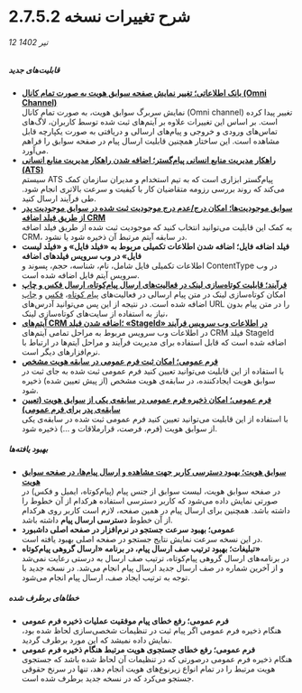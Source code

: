 #  شرح تغییرات نسخه 2.7.5.2
###### 12 تیر 1402
##### قابلیت‌های جدید
- [**بانک اطلاعاتی؛ تغییر نمایش صفحه سوابق هویت به صورت تمام کانال (Omni Channel)**](https://github.com/1stco/PayamGostarDocs/blob/master/Help/Integrated-bank/Database/Records/Records_2.7.5.md)<br>
  نمایش سربرگ سوابق هویت، به صورت تمام کانال (Omni channel) تغییر پیدا کرده است. بر اساس این تغییرات علاوه بر آیتم‌های ثبت شده توسط کاربران، لاگ‌های تماس‌های ورودی و خروجی و پیام‌های ارسالی و دریافتی به صورت یکپارچه قابل مشاهده است. این ساختار همچنین قابلیت ارسال پیام در صفحه سوابق را فراهم می‌آورد.  
- [**راهکار مدیریت منابع انسانی پیام‌گستر؛ اضافه شدن راهکار مدیریت منابع انسانی (ATS)**](https://github.com/1stco/PayamGostarDocs/blob/master/Help/PayamgostarATS/WhatIsPayamgostarATS.md)<br>
  سیستم ATS پیام‌گستر ابزاری است که به تیم استخدام و مدیران سازمان کمک می‌کند که روند بررسی رزومه متقاضیان کار با کیفیت و سرعت بالاتری انجام شود.
طی فرآیند ارسال کنید.
- [**سوابق موجودیت‌ها؛ امکان درج/عدم درج موجودیت ثبت شده در سوابق موجودیت پدر از طریق فیلد اضافه CRM**](https://github.com/1stco/PayamGostarDocs/blob/master/Help/Settings/Personalization-crm/Overview/General-information/Add-features/AddFeatures2.7.5.md#NotSavedToParentStory)<br>
  به کمک این قابلیت می‌توانید انتخاب کنید که موجودیت ثبت شده از طریق فیلد اضافه CRM، در سابقه آیتم مرتبط آن ذخیره شود یا نشود.
- **فیلد اضافه فایل؛ اضافه شدن اطلاعات تکمیلی مربوط به «فیلد فایل» و «فیلد لیست فایل» در وب سرویس فیلدهای اضافه**<br>
   اطلاعات تکمیلی فایل شامل، نام، شناسه، حجم، پسوند و ContentType در وب سرویس آیتم فایل اضافه شده است.
- [**فرآیند؛ قابلیت کوتاه‌سازی لینک در فعالیت‌های ارسال پیام‌کوتاه، ارسال فکس و چاپ**](https://github.com/1stco/PayamGostarDocs/blob/master/Help/Settings/Personalization-crm/Overview/Process-design/Create-a-work-cycle/Activity/SendMessageActivities/SendSMSActivity_2.7.5.md#ShortlinkSMS)<br>
   امکان کوتاه‌سازی لینک در متن پیام ارسالی در فعالیت‌های [پیام کوتاه](https://github.com/1stco/PayamGostarDocs/blob/master/Help/Settings/Personalization-crm/Overview/Process-design/Create-a-work-cycle/Activity/SendMessageActivities/SendSMSActivity_2.7.5.md#ShortlinkSMS)، [فکس](https://github.com/1stco/PayamGostarDocs/blob/master/Help/Settings/Personalization-crm/Overview/Process-design/Create-a-work-cycle/Activity/SendMessageActivities/SendFaxActiviy_2.7.5.md#ShortlinkFax) و [چاپ](https://github.com/1stco/PayamGostarDocs/blob/master/Help/Settings/Personalization-crm/Overview/Process-design/Create-a-work-cycle/Activity/SendMessageActivities/PrintActivity_2.7.5.md#ShortlinkPrint) اضافه شده است. در نتیجه از این پس می‌توانید آدرس‌های URL را در متن پیام بدون نیاز به استفاده از سایت‌های کوتاه‌سازی لینک، 
- [**آیتم‌های CRM ؛اضافه شدن فیلد «StageId» در اطلاعات وب سرویس فرآیند**](https://developer.payamgostar.com/soap-docs/)<br>
   در اطلاعات وب سرویس مربوط به مراحل تمامی آیتم‌های CRM فیلد StageId اضافه شده است که قابل استفاده برای مدیریت فرآیند و مراحل آیتم‌ها در ارتباط با نرم‌افزارهای دیگر است.
- [**فرم عمومی؛ امکان ثبت فرم عمومی در سابقه هویت مشخص**](https://github.com/1stco/PayamGostarDocs/blob/master/Help/Settings/Personalization-crm/Form-management/GeneralForm2.7.5.md#GeneralFormForSpecificIdentity)<br>
   با استفاده از این قابلیت می‌توانید تعیین کنید فرم عمومی ثبت شده به جای ثبت در سوابق هویت ایجادکننده، در سابقه‌ی هویت مشخص (از پیش تعیین شده) ذخیره شود.<br>
- [**فرم عمومی؛ امکان ذخیره فرم عمومی در سابقه‌ی یکی از سوابق هویت (تعیین سابقه‌ی پدر برای فرم عمومی)**](https://github.com/1stco/PayamGostarDocs/blob/master/Help/Settings/Personalization-crm/Form-management/GeneralForm2.7.5.md#GeneralFormForSpecificParent)<br>
   با استفاده از این قابلیت می‌توانید تعیین کنید فرم عمومی ثبت شده در سابقه‌ی یکی از سوابق هویت (فرم، فرصت، قرارملاقات و ...) ذخیره شود.
   
##### بهبود یافته‌ها

- [**سوابق هویت؛ بهبود دسترسی کاربر جهت مشاهده و ارسال پیام‌ها، در صفحه سوابق هویت**](https://github.com/1stco/PayamGostarDocs/blob/master/Help/Integrated-bank/Database/Records/Records_2.7.5.md)<br>
   در صفحه سوابق هویت، لیست سوابق از جنس پیام (پیام‌کوتاه، ایمیل و فکس) در صورتی نمایش داده می‌شود که کاربر دسترسی استفاده هرکدام از آن خطوط را داشته باشد. همچنین برای ارسال پیام در همین صفحه، لازم است کاربر روی هرکدام از آن خطوط **دسترسی ارسال پیام** داشته باشد.
- **عمومی؛ بهبود سرعت جستجو در نرم‌افزار در صفحه اصلی داشبورد**<br>
   در این نسخه سرعت نمایش نتایج جستجو در صفحه اصلی بهبود یافته است.
- **تبلیغات؛ بهبود ترتیب صف ارسال پیام، در برنامه «ارسال گروهی پیام‌کوتاه»**<br>
   در برنامه‌های ارسال گروهی پیام‌کوتاه، ترتیب صف ارسال به درستی رعایت نمی‌شد و از آخرین شماره در صف ارسال جدید ارسال پیام انجام می‌شد. در نسخه جدید با توجه به ترتیب ایجاد صف، ارسال پیام انجام می‌شود.
 ##### خطاهای برطرف شده
- **فرم عمومی؛ رفع خطای پیام موفقیت عملیات ذخیره فرم عمومی**<br>
   هنگام ذخیره فرم عمومی اگر پیام ثبت در تنظیمات شخصی‌سازی لحاظ شده بود، نمایش داده نمیشد که این مورد برطرف گردید.
- **فرم عمومی؛ رفع خطای جستجوی هویت مرتبط هنگام ذخیره فرم عمومی**<br>
   هنگام ذخیره فرم عمومی درصورتی که در تنظیمات آن لحاظ شده باشد که جستجوی هویت مرتبط را در تمام انواع زیرنوع‌های هویت انجام دهد، تنها در سرنخ حقوقی جستجو می‌کرد که در نسخه جدید برطرف شده است.

